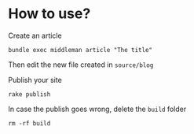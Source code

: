 # How to use?

Create an article
```
bundle exec middleman article "The title"
```

Then edit the new file created in `source/blog`

Publish your site
```
rake publish
```

In case the publish goes wrong, delete the `build` folder
```
rm -rf build
```


